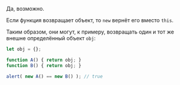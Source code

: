 Да, возможно.

Если функция возвращает объект, то `new` вернёт его вместо `this`.

Таким образом, они могут, к примеру, возвращать один и тот же внешне определённый объект `obj`:

```js run no-beautify
let obj = {};

function A() { return obj; }
function B() { return obj; }

alert( new A() == new B() ); // true
```
